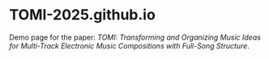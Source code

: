 # TOMI-2025.github.io
Demo page for the paper: _TOMI: Transforming and Organizing Music Ideas for Multi-Track Electronic
Music Compositions with Full-Song Structure_.